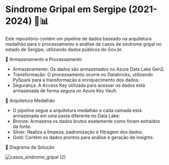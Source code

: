 # Síndrome Gripal em Sergipe (2021-2024) 🏥📊
Este repositório contém um pipeline de dados baseado na arquitetura medalhão para o processamento e análise de casos de síndrome gripal no estado de Sergipe, utilizando dados públicos do Gov.br.

📂 Armazenamento e Processamento
- Armazenamento: Os dados são armazenados no Azure Data Lake Gen2.
- Transformação: O processamento ocorre no Databricks, utilizando PySpark para a transformação e enriquecimento dos dados.
- Segurança: A Access Key utilizada para acessar os dados está armazenada de forma segura no Azure Key Vault.

🏅 Arquitetura Medalhão
- O pipeline segue a arquitetura medalhão e cada camada está armazenada em uma pasta diferente no Data Lake:  
- Bronze: Armazena os dados brutos exatamente como foram extraídos da fonte.  
- Silver: Realiza a limpeza, padronização e filtragem dos dados.  
- Gold: Contém os dados prontos para análise e geração de insights.  

📌 Diagrama da Solução
  
![casos_sindrome_gripal (2)](https://github.com/user-attachments/assets/3314a285-b502-4d00-9ee9-5c37d051dff5)


